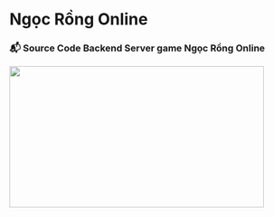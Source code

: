 # Ngọc Rồng Online
### 📬 Source Code Backend Server game Ngọc Rồng Online
<img width="450" height="250" src="http://ngocrongonline.com/images/banner_2.png">
